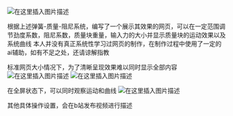 ﻿
​![在这里插入图片描述](https://i-blog.csdnimg.cn/direct/1b6a4d31274a4341a688584bd8558559.png#pic_center)



根据上述弹簧-质量-阻尼系统，编写了一个展示其效果的网页，可以在一定范围调节劲度系数，阻尼系数，质量块重量，输入力的大小并显示质量块的运动效果以及系统曲线
本人并没有真正系统性学习过网页的制作，在制作过程中使用了一定的ai辅助，如有不足之处，还请谅解指教

标准网页大小情况下，为了清晰呈现效果难以同时显示全部内容
![在这里插入图片描述](https://i-blog.csdnimg.cn/direct/ed7f6aae83874c5ea7822fa6c5f453a3.png#pic_center)
![在这里插入图片描述](https://i-blog.csdnimg.cn/direct/f02bd6735db94a1487f1c52befc0d532.png#pic_center)

在全屏状态下，可以同时观察运动和曲线
![在这里插入图片描述](https://i-blog.csdnimg.cn/direct/0aa4a73c816c4816b36204b0e4c40b35.png#pic_center)




其他具体操作设置，会在b站发布视频进行描述

​
